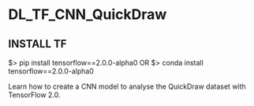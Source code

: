 # DL_TF_CNN_QuickDraw

## INSTALL TF
$> pip install tensorflow==2.0.0-alpha0
OR
$> conda install tensorflow==2.0.0-alpha0

Learn how to create a CNN model to analyse the QuickDraw dataset with TensorFlow 2.0.
